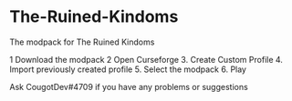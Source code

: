 # The-Ruined-Kindoms
The modpack for The Ruined Kindoms

1 Download the modpack
2 Open Curseforge
3. Create Custom Profile
4. Import previously created profile
5. Select the modpack
6. Play

Ask CougotDev#4709 if you have any problems or suggestions  
